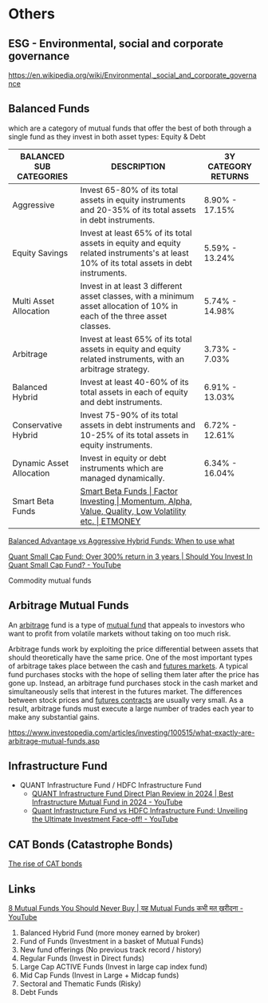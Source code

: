 # Others

## ESG - Environmental, social and corporate governance

https://en.wikipedia.org/wiki/Environmental,_social_and_corporate_governance

## Balanced Funds

which are a category of mutual funds that offer the best of both through a single fund as they invest in both asset types: Equity & Debt

| **BALANCED SUB CATEGORIES** | **DESCRIPTION** | **3Y CATEGORY RETURNS** |
|---|---|---|
| Aggressive | Invest 65-80% of its total assets in equity instruments and 20-35% of its total assets in debt instruments. | 8.90% - 17.15% |
| Equity Savings | Invest at least 65% of its total assets in equity and equity related instruments's at least 10% of its total assets in debt instruments. | 5.59% - 13.24% |
| Multi Asset Allocation | Invest in at least 3 different asset classes, with a minimum asset allocation of 10% in each of the three asset classes. | 5.74% - 14.98% |
| Arbitrage | Invest at least 65% of its total assets in equity and equity related instruments, with an arbitrage strategy. | 3.73% - 7.03% |
| Balanced Hybrid | Invest at least 40-60% of its total assets in each of equity and debt instruments. | 6.91% - 13.03% |
| Conservative Hybrid | Invest 75-90% of its total assets in debt instruments and 10-25% of its total assets in equity instruments. | 6.72% - 12.61% |
| Dynamic Asset Allocation | Invest in equity or debt instruments which are managed dynamically. | 6.34% - 16.04% |
| Smart Beta Funds | [Smart Beta Funds \| Factor Investing \| Momentum, Alpha, Value, Quality, Low Volatility etc. \| ETMONEY](https://www.youtube.com/watch?v=npMk-8ToJYw) | |

[Balanced Advantage vs Aggressive Hybrid Funds: When to use what](https://www.youtube.com/watch?v=1BtMJ5LigPU)

[Quant Small Cap Fund: Over 300% return in 3 years | Should You Invest In Quant Small Cap Fund? - YouTube](https://www.youtube.com/watch?v=7bxD-gVp340)

Commodity mutual funds

## Arbitrage Mutual Funds

An [arbitrage](https://www.investopedia.com/terms/a/arbitrage.asp) fund is a type of [mutual fund](https://www.investopedia.com/ask/answers/091115/are-mutual-funds-considered-equity-securities.asp) that appeals to investors who want to profit from volatile markets without taking on too much risk.

Arbitrage funds work by exploiting the price differential between assets that should theoretically have the same price. One of the most important types of arbitrage takes place between the cash and [futures markets](https://www.investopedia.com/terms/f/futuresmarket.asp). A typical fund purchases stocks with the hope of selling them later after the price has gone up. Instead, an arbitrage fund purchases stock in the cash market and simultaneously sells that interest in the futures market. The differences between stock prices and [futures contracts](https://www.investopedia.com/terms/f/futurescontract.asp) are usually very small. As a result, arbitrage funds must execute a large number of trades each year to make any substantial gains.

https://www.investopedia.com/articles/investing/100515/what-exactly-are-arbitrage-mutual-funds.asp

## Infrastructure Fund

- QUANT Infrastructure Fund / HDFC Infrastructure Fund
	- [QUANT Infrastructure Fund Direct Plan Review in 2024 | Best Infrastructure Mutual Fund in 2024 - YouTube](https://www.youtube.com/watch?v=5ViBAAHQZCk&ab_channel=CoffeeThinkers)
	- [Quant Infrastructure Fund vs HDFC Infrastructure Fund: Unveiling the Ultimate Investment Face-off! - YouTube](https://www.youtube.com/watch?v=jMYvwnpkQYE&ab_channel=InvestwithSKSingh)

## CAT Bonds (Catastrophe Bonds)

[The rise of CAT bonds](https://finshots.in/archive/the-rise-of-cat-bonds/)

## Links

[8 Mutual Funds You Should Never Buy | यह Mutual Funds कभी मत ख़रीदना - YouTube](https://www.youtube.com/watch?v=0NmSpOcdsj0&ab_channel=pranjalkamra)

1. Balanced Hybrid Fund (more money earned by broker)
2. Fund of Funds (Investment in a basket of Mutual Funds)
3. New fund offerings (No previous track record / history)
4. Regular Funds (Invest in Direct funds)
5. Large Cap ACTIVE Funds (Invest in large cap index fund)
6. Mid Cap Funds (Invest in Large + Midcap funds)
7. Sectoral and Thematic Funds (Risky)
8. Debt Funds
